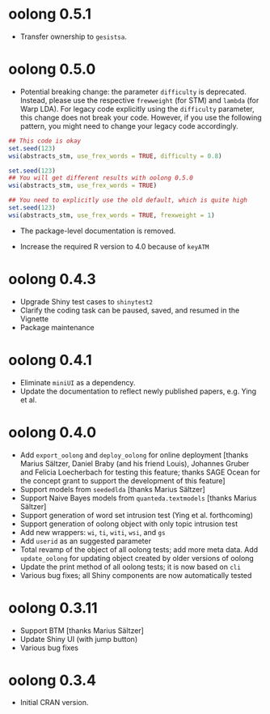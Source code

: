 # oolong 0.5.1

* Transfer ownership to `gesistsa`.

# oolong 0.5.0

* Potential breaking change: the parameter `difficulty` is deprecated. Instead, please use the respective `frewweight` (for STM) and `lambda` (for Warp LDA). For legacy code explicitly using the `difficulty` parameter, this change does not break your code. However, if you use the following pattern, you might need to change your legacy code accordingly.

```r
## This code is okay
set.seed(123)
wsi(abstracts_stm, use_frex_words = TRUE, difficulty = 0.8)

set.seed(123)
## You will get different results with oolong 0.5.0
wsi(abstracts_stm, use_frex_words = TRUE)

## You need to explicitly use the old default, which is quite high
set.seed(123)
wsi(abstracts_stm, use_frex_words = TRUE, frexweight = 1)
```

* The package-level documentation is removed.

* Increase the required R version to 4.0 because of `keyATM`

# oolong 0.4.3

* Upgrade Shiny test cases to `shinytest2`
* Clarify the coding task can be paused, saved, and resumed in the Vignette
* Package maintenance

# oolong 0.4.1

* Eliminate `miniUI` as a dependency.
* Update the documentation to reflect newly published papers, e.g. Ying et al.

# oolong 0.4.0

* Add `export_oolong` and `deploy_oolong` for online deployment [thanks Marius Sältzer, Daniel Braby (and his friend Louis), Johannes Gruber and Felicia Loecherbach for testing this feature; thanks SAGE Ocean for the concept grant to support the development of this feature]
* Support models from `seededlda` [thanks Marius Sältzer]
* Support Naive Bayes models from `quanteda.textmodels` [thanks Marius Sältzer]
* Support generation of word set intrusion test (Ying et al. forthcoming)
* Support generation of oolong object with only topic intrusion test
* Add new wrappers: `wi`, `ti`, `witi`, `wsi`, and `gs`
* Add `userid` as an suggested parameter
* Total revamp of the object of all oolong tests; add more meta data. Add `update_oolong` for updating object created by older versions of oolong
* Update the print method of all oolong tests; it is now based on `cli`
* Various bug fixes; all Shiny components are now automatically tested

# oolong 0.3.11

* Support BTM [thanks Marius Sältzer]
* Update Shiny UI (with jump button)
* Various bug fixes

# oolong 0.3.4

* Initial CRAN version.
